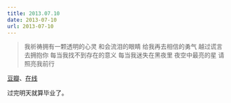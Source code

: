 ```yaml
---
title: 2013.07.10
date: 2013-07-10
url: 2013-07-10
---
```


> 我祈祷拥有一颗透明的心灵
> 和会流泪的眼睛
> 给我再去相信的勇气
> 越过谎言去拥抱你
> 每当我找不到存在的意义
> 每当我迷失在黑夜里
> 夜空中最亮的星
> 请照亮我前行

<!-- more -->

[豆瓣](http://music.douban.com/subject/6974122/)、[在线](http://www.kuwo.cn/yinyue/1217815/)

过完明天就算毕业了。


